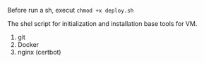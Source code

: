 Before run a sh, execut ``` chmod +x deploy.sh ```

The shel script for initialization and installation base tools for VM.

1. git 
2. Docker
3. nginx (certbot)
